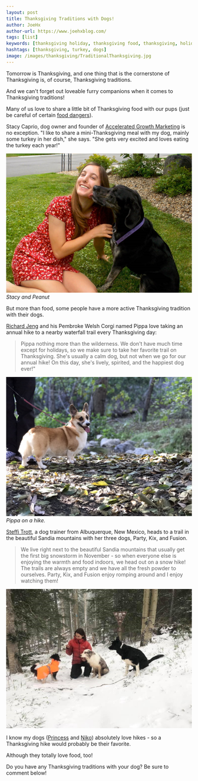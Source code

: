 ```yaml
---
layout: post
title: Thanksgiving Traditions with Dogs!
author: JoeHx
author-url: https://www.joehxblog.com/
tags: [list]
keywords: [thanksgiving holiday, thanksgiving food, thanksgiving, holiday, food, tradition, thanksgiving tradition]
hashtags: [thanksgiving, turkey, dogs]
image: /images/thanksgiving/TraditionalThanksgiving.jpg
---
```


Tomorrow is Thanksgiving, and one thing that is the cornerstone of Thanksgiving is, of course, Thanksgiving traditions.

And we can't forget out loveable furry companions when it comes to Thanksgiving traditions!

Many of us love to share a little bit of Thanksgiving food with our pups (just be careful of certain [food dangers](https://www.puppy-snuggles.com/blog/thanksgiving-holiday-food-dangers-for-your-dog/)).

Stacy Caprio, dog owner and founder of [Accelerated Growth Marketing](https://acceleratedgrowthmarketing.com/) is no exception. "I like to share a mini-Thanksgiving meal with my dog, mainly some turkey in her dish," she says. "She gets very excited and loves eating the turkey each year!"

![Stacy and Peanut](/images/roundup/cutest-thing/stacy-and-peanut.jpg)
*Stacy and Peanut*

But more than food, some people have a more active Thanksgiving tradition with their dogs.

[Richard Jeng](https://thesmartcanine.com/) and his Pembroke Welsh Corgi named Pippa love taking an annual hike to a nearby waterfall trail every Thanksgiving day:

> Pippa nothing more than the wilderness. We don't have much time except for holidays, so we make sure to take her favorite trail on Thanksgiving. She's usually a calm dog, but not when we go for our annual hike! On this day, she's lively, spirited, and the happiest dog ever!"

![Pippa on a hike.](/images/thanksgiving/traditions/pippa-on-a-hike.jpg)
*Pippa on a hike.*

[Steffi Trott](https://www.spiritdogtraining.com/), a dog trainer from Albuquerque, New Mexico, heads to a trail in the beautiful Sandia mountains with her three dogs, Party, Kix, and Fusion.

> We live right next to the beautiful Sandia mountains that usually get the first big snowstorm in November - so when everyone else is enjoying the warmth and food indoors, we head out on a snow hike! The trails are always empty and we have all the fresh powder to ourselves. Party, Kix, and Fusion enjoy romping around and I enjoy watching them! 

![Party, Kix, and Fusion with Steffi](/images/thanksgiving/traditions/party-kix-and-fusion-with-steffi.jpg)

I know my dogs ([Princess](https://www.puppy-snuggles.com/blog/puppy-profile-princess/) and [Niko](https://www.puppy-snuggles.com/blog/puppy-profile-niko/)) absolutely love hikes - so a Thanksgiving hike would probably be their favorite.

Although they totally love food, too!

Do you have any Thanksgiving traditions with your dog? Be sure to comment below!
